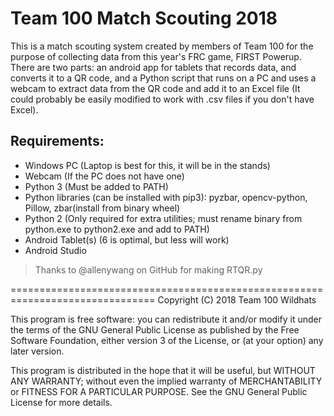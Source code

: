 # Team 100 Match Scouting 2018
This is a match scouting system created by members of Team 100 for
the purpose of collecting data from this year's FRC game, FIRST
Powerup. There are two parts: an android app for tablets that
records data, and converts it to a QR code, and a Python script that
runs on a PC and uses a webcam to extract data from the QR code and
add it to an Excel file (It could probably be easily modified to
work with .csv files if you don't have Excel).

## Requirements:
* Windows PC (Laptop is best for this, it will be in the stands)
* Webcam (If the PC does not have one)
* Python 3 (Must be added to PATH)
* Python libraries (can be installed with pip3): pyzbar, opencv-python,
	Pillow, zbar(install from binary wheel)
* Python 2 (Only required for extra utilities; must rename binary from
	python.exe to python2.exe and add to PATH)
* Android Tablet(s) (6 is optimal, but less will work)
* Android Studio

>Thanks to @allenywang on GitHub for making RTQR.py

===============================================================================
Copyright (C) 2018  Team 100 Wildhats

This program is free software: you can redistribute it and/or modify it under
the terms of the GNU General Public License as published by the Free Software
Foundation, either version 3 of the License, or (at your option) any later
version.

This program is distributed in the hope that it will be useful, but WITHOUT ANY
WARRANTY; without even the implied warranty of MERCHANTABILITY or FITNESS FOR A
PARTICULAR PURPOSE. See the GNU General Public License for more details.

